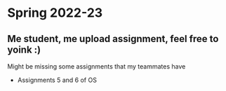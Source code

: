 # Spring 2022-23
## Me student, me upload assignment, feel free to yoink :)

Might be missing some assignments that my teammates have

* Assignments 5 and 6 of OS
